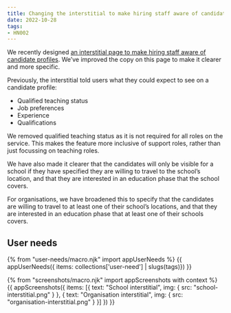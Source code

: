 ```yaml
---
title: Changing the interstitial to make hiring staff aware of candidate profiles
date: 2022-10-28
tags:
- HN002
---
```


We recently designed [an interstitial page to make hiring staff aware of candidate profiles](/making-hiring-staff-aware-of-jobseeker-profiles/). We’ve improved the copy on this page to make it clearer and more specific.

Previously, the interstitial told users what they could expect to see on a candidate profile:

- Qualified teaching status
- Job preferences
- Experience
- Qualifications

We removed qualified teaching status as it is not required for all roles on the service. This makes the feature more inclusive of support roles, rather than just focussing on teaching roles.

We have also made it clearer that the candidates will only be visible for a school if they have specified they are willing to travel to the school’s location, and that they are interested in an education phase that the school covers.

For organisations, we have broadened this to specify that the candidates are willing to travel to at least one of their school’s locations, and that they are interested in an education phase that at least one of their schools covers.


## User needs

{% from "user-needs/macro.njk" import appUserNeeds %}
{{ appUserNeeds({ items: collections['user-need'] | slugs(tags)}) }}


{% from "screenshots/macro.njk" import appScreenshots with context %}
{{ appScreenshots({
  items: [{
    text: "School interstitial",
    img: { src: "school-interstitial.png" }
  }, {
    text: "Organisation interstitial",
    img: { src: "organisation-interstitial.png" }
  }]
}) }}
